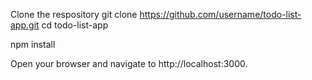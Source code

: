 Clone the respository
git clone https://github.com/username/todo-list-app.git
cd todo-list-app

npm install

Open your browser and navigate to http://localhost:3000.
